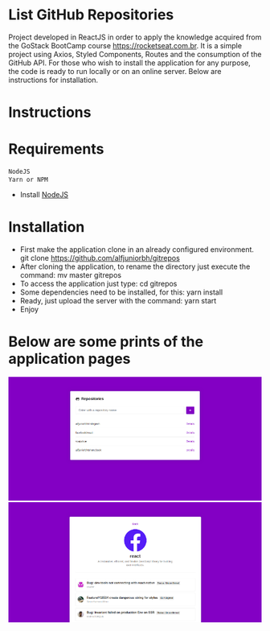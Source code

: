 # List GitHub Repositories

Project developed in ReactJS in order to apply the knowledge acquired from the GoStack BootCamp course https://rocketseat.com.br.
It is a simple project using Axios, Styled Components, Routes and the consumption of the GitHub API.
For those who wish to install the application for any purpose, the code is ready to run locally or on an online server. Below are instructions for installation.

# Instructions

# Requirements

```
NodeJS
Yarn or NPM
```

- Install [NodeJS](https://nodejs.org/en/download/)

# Installation

- First make the application clone in an already configured environment. git clone https://github.com/alfjuniorbh/gitrepos
- After cloning the application, to rename the directory just execute the command: mv master gitrepos
- To access the application just type: cd gitrepos
- Some dependencies need to be installed, for this: yarn install
- Ready, just upload the server with the command: yarn start
- Enjoy

# Below are some prints of the application pages

![Page Search Repositories](/public/p1.png)
![Page Show Repository](/public/p2.png)
